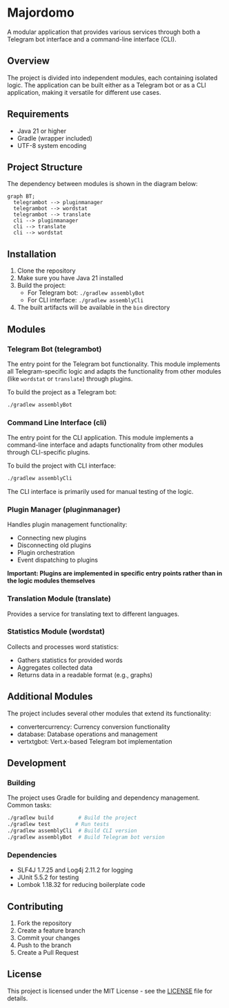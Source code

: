 # Majordomo

A modular application that provides various services through both a Telegram bot interface and a command-line interface (CLI).

## Overview

The project is divided into independent modules, each containing isolated logic. The application can be built either as a Telegram bot or as a CLI application, making it versatile for different use cases.

## Requirements

- Java 21 or higher
- Gradle (wrapper included)
- UTF-8 system encoding

## Project Structure

The dependency between modules is shown in the diagram below:

```mermaid
graph BT;
  telegrambot --> pluginmanager
  telegrambot --> wordstat
  telegrambot --> translate
  cli --> pluginmanager
  cli --> translate
  cli --> wordstat
```

## Installation

1. Clone the repository
2. Make sure you have Java 21 installed
3. Build the project:
   - For Telegram bot: `./gradlew assemblyBot`
   - For CLI interface: `./gradlew assemblyCli`
4. The built artifacts will be available in the `bin` directory

## Modules

### Telegram Bot (telegrambot)

The entry point for the Telegram bot functionality. This module implements all Telegram-specific logic and adapts the functionality from other modules (like `wordstat` or `translate`) through plugins.

To build the project as a Telegram bot:
```bash
./gradlew assemblyBot
```

### Command Line Interface (cli)

The entry point for the CLI application. This module implements a command-line interface and adapts functionality from other modules through CLI-specific plugins.

To build the project with CLI interface:
```bash
./gradlew assemblyCli
```

The CLI interface is primarily used for manual testing of the logic.

### Plugin Manager (pluginmanager)

Handles plugin management functionality:
- Connecting new plugins
- Disconnecting old plugins
- Plugin orchestration
- Event dispatching to plugins

**Important: Plugins are implemented in specific entry points rather than in the logic modules themselves**

### Translation Module (translate)

Provides a service for translating text to different languages.

### Statistics Module (wordstat)

Collects and processes word statistics:
- Gathers statistics for provided words
- Aggregates collected data
- Returns data in a readable format (e.g., graphs)

## Additional Modules

The project includes several other modules that extend its functionality:
- convertercurrency: Currency conversion functionality
- database: Database operations and management
- vertxtgbot: Vert.x-based Telegram bot implementation

## Development

### Building
The project uses Gradle for building and dependency management. Common tasks:
```bash
./gradlew build        # Build the project
./gradlew test        # Run tests
./gradlew assemblyCli  # Build CLI version
./gradlew assemblyBot  # Build Telegram bot version
```

### Dependencies
- SLF4J 1.7.25 and Log4j 2.11.2 for logging
- JUnit 5.5.2 for testing
- Lombok 1.18.32 for reducing boilerplate code

## Contributing

1. Fork the repository
2. Create a feature branch
3. Commit your changes
4. Push to the branch
5. Create a Pull Request

## License

This project is licensed under the MIT License - see the [LICENSE](LICENSE) file for details.
